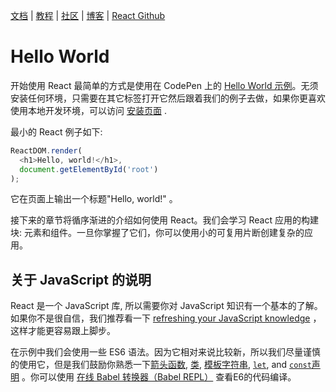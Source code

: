 [文档](docs/hello-world.md) | [教程](tutorial/tutorial.md) | [社区](community/support.md) | [博客](_posts/2017/04/07/react-v15.5.0.md) | [React Github](https://facebook.github.io/react/)


# Hello World

开始使用 React 最简单的方式是使用在 CodePen 上的 [ Hello World 示例](http://codepen.io/gaearon/pen/ZpvBNJ?editors=0010)。无须安装任何环境，只需要在其它标签打开它然后跟着我们的例子去做，如果你更喜欢使用本地开发环境，可以访问 [安装页面](/cn/docs/installation.md) .

最小的 React 例子如下:


```js
ReactDOM.render(
  <h1>Hello, world!</h1>,
  document.getElementById('root')
);
```
它在页面上输出一个标题"Hello, world!" 。

接下来的章节将循序渐进的介绍如何使用 React。我们会学习 React 应用的构建块: 元素和组件。一旦你掌握了它们，你可以使用小的可复用片断创建复杂的应用。

## 关于 JavaScript 的说明

React 是一个 JavaScript 库, 所以需要你对 JavaScript 知识有一个基本的了解。如果你不是很自信，我们推荐看一下 [refreshing your JavaScript knowledge](https://developer.mozilla.org/en-US/docs/Web/JavaScript/A_re-introduction_to_JavaScript) ，这样才能更容易跟上脚步。

在示例中我们会使用一些 ES6 语法。因为它相对来说比较新，所以我们尽量谨慎的使用它，但是我们鼓励你熟悉一下[箭头函数](https://developer.mozilla.org/en-US/docs/Web/JavaScript/Reference/Functions/Arrow_functions), [类](https://developer.mozilla.org/en-US/docs/Web/JavaScript/Reference/Classes), [模板字符串](https://developer.mozilla.org/en/docs/Web/JavaScript/Reference/Template_literals), [`let`](https://developer.mozilla.org/en-US/docs/Web/JavaScript/Reference/Statements/let), and [`const`声明](https://developer.mozilla.org/en-US/docs/Web/JavaScript/Reference/Statements/const) 。你可以使用 [在线 Babel 转换器（Babel REPL）](http://babeljs.io/repl/#?babili=false&evaluate=true&lineWrap=false&presets=es2015%2Creact&experimental=false&loose=false&spec=false&code=const%20element%20%3D%20%3Ch1%3EHello%2C%20world!%3C%2Fh1%3E%3B%0Aconst%20container%20%3D%20document.getElementById('root')%3B%0AReactDOM.render(element%2C%20container)%3B%0A) 查看E6的代码编译。
